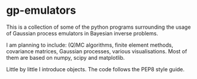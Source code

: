 # gp-emulators

This is a collection of some of the python programs surrounding the usage of Gaussian process emulators in Bayesian inverse problems. 

I am planning to include: (Q)MC algorithms, finite element methods, covariance matrices, Gaussian processes, various visualisations. Most of them are based on numpy, scipy and matplotlib. 

Little by little I introduce objects. The code follows the PEP8 style guide.